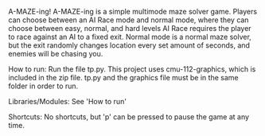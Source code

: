 A-MAZE-ing!
A-MAZE-ing is a simple multimode maze solver game. Players can choose between an AI Race mode and normal mode, where they can choose between easy, normal, and hard levels
AI Race requires the player to race against an AI to a fixed exit. Normal mode is a normal maze solver, but the exit randomly changes location every set amount of seconds, and 
enemies will be chasing you. 

How to run:
Run the file tp.py. This project uses cmu-112-graphics, which is included in the zip file. tp.py and the graphics file must be in the same folder in order to run.

Libraries/Modules:
See 'How to run'

Shortcuts:
No shortcuts, but 'p' can be pressed to pause the game at any time.
